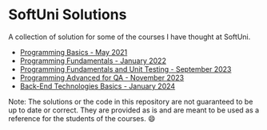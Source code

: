# SoftUni Solutions

A collection of solution for some of the courses I have thought at SoftUni.

- [Programming Basics - May 2021](./softuni-basics-2021-may)
- [Programming Fundamentals - January 2022](./softuni-fundamentals-2022-january)
- [Programming Fundamentals and Unit Testing - September 2023](./softuni-fundamentals-and-unit-testing-2023-september)
- [Programming Advanced for QA - November 2023](./softuni-programing-advanced-for-qa-2023-november)
- [Back-End Technologies Basics - January 2024](./softuni-backend-tech-basics-2024-january)

Note: The solutions or the code in this repository are not guaranteed to be up to date or correct. They are provided as is and are meant to be used as a reference for the students of the courses. 😄

